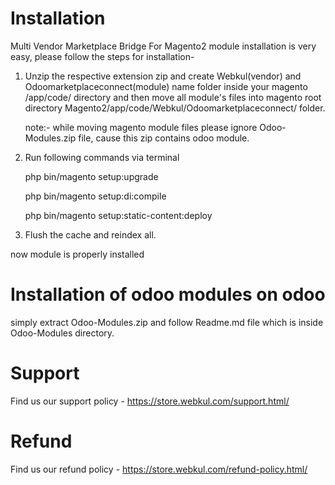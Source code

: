 # Installation

Multi Vendor Marketplace Bridge For Magento2 module installation is very easy, please follow the steps for installation-

1. Unzip the respective extension zip and create Webkul(vendor) and Odoomarketplaceconnect(module) name folder inside your magento /app/code/ directory and then move all module's files into magento root directory Magento2/app/code/Webkul/Odoomarketplaceconnect/ folder.

    note:- while moving magento module files please ignore Odoo-Modules.zip file, cause this zip contains odoo module.

2. Run following commands via terminal
    
    php bin/magento setup:upgrade

    php bin/magento setup:di:compile

    php bin/magento setup:static-content:deploy
    

3. Flush the cache and reindex all.

now module is properly installed

# Installation of odoo modules on odoo

simply extract Odoo-Modules.zip and follow Readme.md file which is inside Odoo-Modules directory.
    
# Support

Find us our support policy - https://store.webkul.com/support.html/

# Refund

Find us our refund policy - https://store.webkul.com/refund-policy.html/
